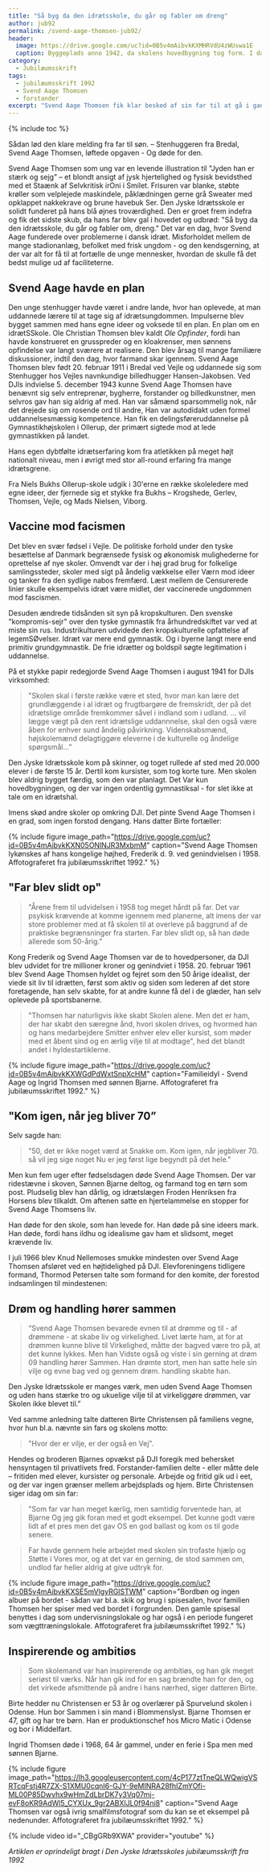 ```yaml
---
title: "Så byg da den idrætsskole, du går og fabler om dreng"
author: jub92
permalink: /svend-aage-thomsen-jub92/
header:
  image: https://drive.google.com/uc?id=0B5v4mAibvkKXMHRVdU4zWUswa1E
  caption: Byggeplads anno 1942, da skolens hovedbygning tog form. I dag ville stilladsets opbygning give røde knopper hos Arbejdstilsynet.
category:
  - Jubilæumsskrift
tags:
  - jubilæumsskrift 1992
  - Svend Aage Thomsen
  - forstander
excerpt: "Svend Aage Thomsen fik klar besked af sin far til at gå i gang med projektet, Den Jyske Idrætsskole."
---
```


{% include toc %}

Sådan lød den klare melding fra far til søn. – Stenhuggeren fra Bredal, Svend Aage Thomsen, løftede opgaven - Og døde for den.

Svend Aage Thomsen som ung var en levende illustration til "Jyden han er stærk og sejg” – et blondt ansigt af jysk hjertelighed og fysisk bevidsthed med et Staænk af Selvkritisk irOni i Smilet. Frisuren var blanke, støbte krøller som velplejede maskindele, påklædningen gerne grå Sweater med opklappet nakkekrave og brune havebuk Ser. Den Jyske Idrætsskole er solidt funderet på hans blå øjnes troværdighed. Den er groet frem indefra og fik det sidste skub, da hans far blev gal i hovedet og udbrød: "Så byg da den idrætsskole, du går og fabler om, dreng." Det var en dag, hvor Svend Aage funderede over problemerne i dansk idræt. Misforholdet mellem de mange stadionanlæg, befolket med frisk ungdom - og den kendsgerning, at der var alt for få til at fortælle de unge mennesker, hvordan de skulle få det bedst mulige ud af faciliteterne.

## Svend Aage havde en plan

Den unge stenhugger havde været i andre lande, hvor han oplevede, at man uddannede lærere til at tage sig af idrætsungdommen. Impulserne blev bygget sammen med hans egne ideer og voksede til en plan. En plan om en idrætSSkole. Ole Christian Thomsen blev kaldt _Ole Opfinder_, fordi han havde konstrueret en grusspreder og en kloakrenser, men sønnens opfindelse var langt sværere at realisere. Den blev årsag til mange familiære diskussioner, indtil den dag, hvor farmand skar igennem. Svend Aage Thomsen blev født 20. februar 1911 i Bredal ved Vejle og uddannede sig som Stenhugger hos Vejles navnkundige billedhugger Hansen-Jakobsen. Ved DJIs indvielse 5. december 1943 kunne Svend Aage Thomsen have benævnt sig selv entreprenør, bygherre, forstander og billedkunstner, men selvros gav han sig aldrig af med. Han var såmænd sparsommelig nok, når det drejede sig om rosende ord til andre, Han var autodidakt uden formel uddannelsesmæssig kompetence. Han fik en delingsføreruddannelse på Gymnastikhøjskolen i Ollerup, der primært sigtede mod at lede gymnastikken på landet.

Hans egen dybtfølte idrætserfaring kom fra atletikken på meget højt nationalt niveau, men i øvrigt med stor all-round erfaring fra mange idrætsgrene.

Fra Niels Bukhs Ollerup-skole udgik i 30'erne en række skoleledere med egne ideer, der fjernede sig et stykke fra Bukhs – Krogshede, Gerlev, Thomsen, Vejle, og Mads Nielsen, Viborg.

## Vaccine mod facismen

Det blev en svær fødsel i Vejle. De politiske forhold under den tyske besættelse af Danmark begrænsede fysisk og økonomisk mulighederne for oprettelse af nye skoler. Omvendt var der i høj grad brug for folkelige samlingssteder, skoler med sigt på åndelig vækkelse eller Værn mod ideer og tanker fra den sydlige nabos fremfærd. Læst mellem de Censurerede linier skulle eksempelvis idræt være midlet, der vaccinerede ungdommen mod fascismen.

Desuden ændrede tidsånden sit syn på kropskulturen. Den svenske "kompromis-sejr" over den tyske gymnastik fra århundredskiftet var ved at miste sin rus. Industrikulturen udvidede den kropskulturelle opfattelse af legemSØvelser. Idræt var mere end gymnastik. Og i byerne langt mere end primitiv grundgymnastik. De frie idrætter og boldspil søgte legitimation i uddannelse.

På et stykke papir redegjorde Svend Aage Thomsen i august 1941 for DJIs virksomhed:

> "Skolen skal i første række være et sted, hvor man kan lære det grundlæggende i al idræt og frugtbargøre de fremskridt, der på det idrætslige område fremkommer såvel i indland som i udland. ... vil lægge vægt på den rent idrætslige uddannnelse, skal den også være åben for enhver sund åndelig påvirkning. Videnskabsmænd, højskolemænd delagtiggøre eleverne i de kulturelle og åndelige spørgsmål...”

Den Jyske Idrætsskole kom på skinner, og toget rullede af sted med 20.000 elever i de første 15 år. Dertil kom kursister, som tog korte ture. Men skolen blev aldrig bygget færdig, som den var planlagt. Det Var kun hovedbygningen, og der var ingen ordentlig gymnastiksal - for slet ikke at tale om en idrætshal.

Imens skød andre skoler op omkring DJI. Det pinte Svend Aage Thomsen i en grad, som ingen forstod dengang. Hans datter Birte fortæller:

{% include figure
    image_path="https://drive.google.com/uc?id=0B5v4mAibvkKXN05ONlNJR3MxbmM"
    caption="Svend Aage Thomsen lykønskes af hans kongelige højhed, Frederik d. 9. ved genindvielsen i 1958. Affotograferet fra jubilæumsskriftet 1992." %}

## "Far blev slidt op"

> "Årene frem til udvidelsen i 1958 tog meget hårdt på far. Det var psykisk krævende at komme igennem med planerne, alt imens der var store problemer med at få skolen til at overleve på baggrund af de praktiske begrænsninger fra starten. Far blev slidt op, så han døde allerede som 50-årig.”

Kong Frederik og Svend Aage Thomsen var de to hovedpersoner, da DJI blev udvidet for tre millioner kroner og genindviet i 1958. 20. februar 1961 blev Svend Aage Thomsen hyldet og fejret som den 50 årige idealist, der viede sit liv til idrætten, først som aktiv og siden som lederen af det store foretagende, han selv skabte, for at andre kunne få del i de glæder, han selv oplevede på sportsbanerne.

> "Thomsen har naturligvis ikke skabt Skolen alene. Men det er ham, der har skabt den særegne ånd, hvori skolen drives, og hvormed han og hans medarbejdere Smitter enhver elev eller kursist, som møder med et åbent sind og en ærlig vilje til at modtage", hed det blandt andet i hyldestartiklerne.

{% include figure
    image_path="https://drive.google.com/uc?id=0B5v4mAibvkKXWGdPdWxtSnpXcHM"
    caption="Familieidyl - Svend Aage og Ingrid Thomsen med sønnen Bjarne. Affotograferet fra jubilæumsskriftet 1992." %}

## "Kom igen, når jeg bliver 70”

Selv sagde han:

> "50, det er ikke noget værd at Snakke om. Kom igen, når jegbliver 70. så vil jeg sige noget Nu er jeg først lige begyndt på det hele."

Men kun fem uger efter fødselsdagen døde Svend Aage Thomsen. Der var ridestævne i skoven, Sønnen Bjarne deltog, og farmand tog en tørn som post. Pludselig blev han dårlig, og idrætslægen Froden Henriksen fra Horsens blev tilkaldt. Om aftenen satte en hjertelammelse en stopper for Svend Aage Thomsens liv.

Han døde for den skole, som han levede for. Han døde på sine ideers mark. Han døde, fordi hans ildhu og idealisme gav ham et slidsomt, meget krævende liv.

I juli 1966 blev Knud Nellemoses smukke mindesten over Svend Aage Thomsen afsløret ved en højtidelighed på DJI. Elevforeningens tidligere formand, Thormod Petersen talte som formand for den komite, der forestod indsamlingen til mindestenen:

## Drøm og handling hører sammen

> “Svend Aage Thomsen bevarede evnen til at drømme og til - af drømmene - at skabe liv og virkelighed. Livet lærte ham, at for at drømmen kunne blive til Virkelighed, måtte der bagved være tro på, at det kunne lykkes. Men han Vidste også og viste i sin gerning at drøm 09 handling hører Sammen. Han drømte stort, men han satte hele sin vilje og evne bag ved og gennem drøm. handling skabte han.

Den Jyske Idrætsskole er manges værk, men uden Svend Aage Thomsen og uden hans stærke tro og ukuelige vilje til at virkeliggøre drømmen, var Skolen ikke blevet til.”

Ved samme anledning talte datteren Birte Christensen på familiens vegne, hvor hun bl.a. nævnte sin fars og skolens motto:

> "Hvor der er vilje, er der også en Vej".

Hendes og broderen Bjarnes opvækst på DJI foregik med behersket hensyntagen til privatlivets fred. Forstander-familien delte - eller måtte dele – fritiden med elever, kursister og personale. Arbejde og fritid gik ud i eet, og der var ingen grænser mellem arbejdsplads og hjem. Birte Christensen siger idag om sin far:

> "Som far var han meget kærlig, men samtidig forventede han, at Bjarne Og jeg gik foran med et godt eksempel. Det kunne godt være lidt af et pres men det gav OS en god ballast og kom os til gode senere.

> Far havde gennem hele arbejdet med skolen sin trofaste hjælp og Støtte i Vores mor, og at det var en gerning, de stod sammen om, undlod far heller aldrig at give udtryk for.

{% include figure
    image_path="https://drive.google.com/uc?id=0B5v4mAibvkKXSE5mVlgyRGlSTWM"
    caption="Bordbøn og ingen albuer på bordet - sådan var bl.a. skik og brug i spisesalen, hvor familien Thomsen her spiser med ved bordet i forgrunden. Den gamle spisesal benyttes i dag som undervisningslokale og har også i en periode fungeret som vægttræningslokale. Affotograferet fra jubilæumsskriftet 1992." %}

## Inspirerende og ambitiøs

> Som skolemand var han inspirerende og ambitiøs, og han gik meget seriøst til værks. Når han gik ind for en sag brændte han for den, og det virkede afsmittende på andre i hans nærhed, siger datteren Birte.

Birte hedder nu Christensen er 53 år og overlærer på Spurvelund skolen i Odense. Hun bor Sammen i sin mand i Blommenslyst. Bjarne Thomsen er 47, gift og har tre børn. Han er produktionschef hos Micro Matic i Odense og bor i Middelfart.

Ingrid Thomsen døde i 1968, 64 år gammel, under en ferie i Spa men med sønnen Bjarne.

{% include figure
    image_path="https://lh3.googleusercontent.com/4cP177ztTneQLWQwigVSRTcqFstj4R7ZX-S1XMU0cqnI6-GJY-9eMINRA28fhIZmYOfi-ML00P85Dwvhx9wHmZdLbrDK7y3Vq07mj-evF8oKR9AdWl5_CYXUx_9gr2ABXlJL0f94ni8"
    caption="Svend Aage Thomsen var også ivrig smalfilmsfotograf som du kan se et eksempel på nedenunder. Affotograferet fra jubilæumsskriftet 1992." %}

{% include video id="_CBgGRb9XWA" provider="youtube" %}

_Artiklen er oprindeligt bragt i Den Jyske Idrætsskoles jubilæumsskrift fra 1992_
